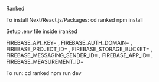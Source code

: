 Ranked

To install Next/React.js/Packages:
cd ranked 
npm install

Setup .env file inside /ranked

FIREBASE_API_KEY= ,
FIREBASE_AUTH_DOMAIN= ,
FIREBASE_PROJECT_ID= ,
FIREBASE_STORAGE_BUCKET= ,
FIREBASE_MESSAGING_SENDER_ID= ,
FIREBASE_APP_ID= ,
FIREBASE_MEASUREMENT_ID= 

To run:
cd ranked
npm run dev